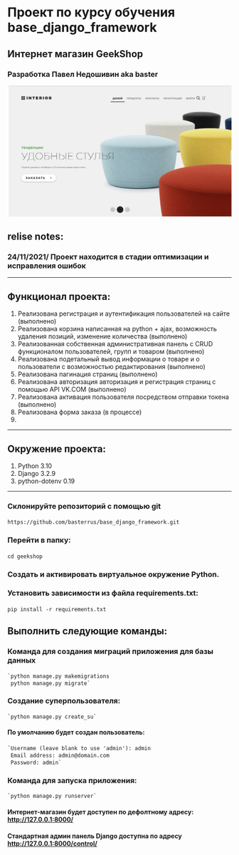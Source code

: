 # Проект по курсу обучения base_django_framework
## Интернет магазин GeekShop
### Разработка Павел Недошивин aka baster
![img](Screenshot.png)

## relise notes:
### 24/11/2021/ Проект находится в стадии оптимизации и исправления ошибок

___

## Функционал проекта:
1. Реализована регистрация и аутентификация пользователей на сайте (выполнено)
2. Реализована корзина написанная на python + ajax, возможность удаления позиций, изменение количества (выполнено)
3. Реализованная собственная административная панель с CRUD функционалом пользователей, групп и товаром (выполнено)
4. Реализована подетальный вывод информации о товаре и о пользователи с возможностью редактирования (выполнено)
5. Реализована пагинация страниц (выполнено)
6. Реализована авторизация авторизация и регистрация страниц с помощью API VK.COM (выполнено)
7. Реализована активация пользователя посредством отправки токена (выполнено)
8. Реализована форма заказа (в процессе) 
9.


___

## Окружение проекта:
1. Python 3.10
2. Django 3.2.9
3. python-dotenv 0.19
___

### Склонируйте репозиторий с помощью git

`https://github.com/basterrus/base_django_framework.git`

### Перейти в папку:

`cd geekshop`

### Создать и активировать виртуальное окружение Python.

### Установить зависимости из файла requirements.txt:
`pip install -r requirements.txt`

## Выполнить следующие команды:
### Команда для создания миграций приложения для базы данных
    `python manage.py makemigrations
     python manage.py migrate`
 
### Cоздание суперпользователя:
    `python manage.py create_su`
#### По умолчанию будет создан пользователь:

    `Username (leave blank to use 'admin'): admin
     Email address: admin@domain.com
     Password: admin`
     
### Команда для запуска приложения:
    `python manage.py runserver`
#### Интернет-магазин будет доступен по дефолтному адресу: http://127.0.0.1:8000/
#### Стандартная админ панель Django доступна по адресу  http://127.0.0.1:8000/control/
 



